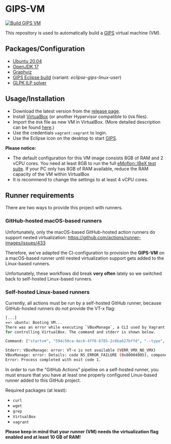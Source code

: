 # GIPS-VM

[![Build GIPS VM](https://github.com/Echtzeitsysteme/gips-vm/actions/workflows/vagrant-up.yml/badge.svg?branch=main&event=push)](https://github.com/Echtzeitsysteme/gips-vm/actions/workflows/vagrant-up.yml)

This repository is used to automatically build a [GIPS](https://github.com/Echtzeitsysteme/gips) virtual machine (VM).


## Packages/Configuration

- [Ubuntu 20.04](https://app.vagrantup.com/gusztavvargadr/boxes/ubuntu-desktop)
- [OpenJDK 17](https://openjdk.org/projects/jdk/17/)
- [Graphviz](https://graphviz.org/)
- [GIPS Eclipse build](https://github.com/Echtzeitsysteme/gips-eclipse-build) (variant: *eclipse-gips-linux-user*)
- [GLPK ILP solver](https://www.gnu.org/software/glpk/)


## Usage/Installation

- Download the latest version from the [release page](https://github.com/Echtzeitsysteme/gips-vm/releases/latest).
- Install [VirtualBox](https://www.virtualbox.org/) (or another Hypervisor compatible to `OVA` files).
- Import the `OVA` file as new VM in VirtualBox. (More detailed description can be found [here](https://docs.oracle.com/cd/E26217_01/E26796/html/qs-import-vm.html).)
- Use the credentials `vagrant:vagrant` to login.
- Use the Eclipse icon on the desktop to start [GIPS](https://github.com/Echtzeitsysteme/gips).

**Please notice:**
- The default configuration for this VM image consists 8GB of RAM and 2 vCPU cores.
You need at least 8GB to run the full [eMoflon::IBeX test suite](https://github.com/eMoflon/emoflon-ibex-tests). If your PC only has 8GB of RAM available, reduce the RAM capacity of the VM within VirtualBox
- It is recommend to change the settings to at least 4 vCPU cores.


## Runner requirements

There are two ways to provide this project with runners.

### GitHub-hosted macOS-based runners

Unfortunately, only the macOS-based GitHub-hosted action runners do support nested virtualization: https://github.com/actions/runner-images/issues/433

Therefore, we've adapted the CI-configuration to provision the **GIPS-VM** on a macOS-based runner until nested virtualization support gets added to the Linux-based runners.

Unfortunately, these workflows did break **very often** lately so we switched back to self-hosted Linux-based runners.

### Self-hosted Linux-based runners

Currently, all actions must be run by a self-hosted GitHub runner, because GitHub-hosted runners do not provide the VT-x flag:
```bash
[...]
==> ubuntu: Booting VM...
There was an error while executing `VBoxManage`, a CLI used by Vagrant
for controlling VirtualBox. The command and stderr is shown below.

Command: ["startvm", "594c50ca-4ec6-4ff6-b785-2c6ba627bffd", "--type", "headless"]

Stderr: VBoxManage: error: VT-x is not available (VERR_VMX_NO_VMX)
VBoxManage: error: Details: code NS_ERROR_FAILURE (0x80004005), component ConsoleWrap, interface IConsole
Error: Process completed with exit code 1.
```

In order to run the "GitHub Actions" pipeline on a self-hosted runner, you must ensure that you have at least one properly configured Linux-based runner added to this GitHub project.

Required packages (at least):
- `curl`
- `wget`
- `grep`
- `VirtualBox`
- `vagrant`

**Please keep in mind that your runner (VM) needs the virtualization flag enabled and at least 10 GB of RAM!**
